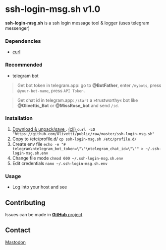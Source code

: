 # ssh-login-msg.sh v1.0
**ssh-login-msg.sh** is a ssh login message tool & logger (uses telegram messenger)

### Dependencies
- [curl](https://github.com/curl/curl)

### Recommended

- telegram bot

> Get bot token in telegram.app: go to **@BotFather**, enter `/mybots`, press `@your-bot-name`, press `API Token`.

> Get chat id   in telegram.app: `/start` a »trustworthy« bot like **@Olivettis_Bot** or **@MissRose_bot** and send `/id`.

### Installation
1. [Download & unpack/save ](https://github.com/Olivetti/public/raw/master/ssh-login-msg.sh)
.  [(cli)                  ](#) `curl -LO "https://github.com/Olivetti/public/raw/master/ssh-login-msg.sh"`
2. Copy to /etc/profile.d/ `cp ssh-login-msg.sh /etc/profile.d/`
3. Create env file	   `echo -e "# telegram\ntelegram_bot_token=\"\"\ntelegram_chat_id=\"\"" > ~/.ssh-login-msg.sh.env`
4. Change file mode	   `chmod 600 ~/.ssh-login-msg.sh.env`
5. Edit credentials	   `nano ~/.ssh-login-msg.sh.env`

### Usage
- Log into your host and see

## Contributing
Issues can be made in [**GitHub** project](https://github.com/Olivetti/public)

## Contact
[Mastodon](https://mastodon.social/@Olivetti)
